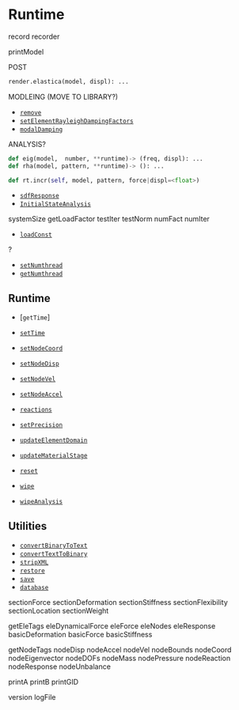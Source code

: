# Runtime

record
recorder

printModel

POST

```py
render.elastica(model, displ): ...
```

MODLEING (MOVE TO LIBRARY?)

- [`remove`](core/remove)
- [`setElementRayleighDampingFactors`](core/setElementRayleighDampingFactors)
- [`modalDamping`](core/modalDamping)

ANALYSIS?

```py
def eig(model,  number, **runtime)-> (freq, displ): ...
def rha(model, pattern, **runtime)-> (): ...
```

```py
def rt.incr(self, model, pattern, force|displ=<float>)
```

- [`sdfResponse`](core/sdfResponse)
- [`InitialStateAnalysis`](core/InitialStateAnalysis)

systemSize
getLoadFactor
testIter
testNorm
numFact
numIter
- [`loadConst`](core/loadConst)

?

- [`setNumthread`](core/setNumthread)
- [`getNumthread`](core/getNumthread)


## Runtime

- [`getTime`]
- [`setTime`](core/setTime)

- [`setNodeCoord`](core/setNodeCoord)
- [`setNodeDisp`](core/setNodeDisp)
- [`setNodeVel`](core/setNodeVel)
- [`setNodeAccel`](core/setNodeAccel)

- [`reactions`](core/reactions)

- [`setPrecision`](core/setPrecision)
- [`updateElementDomain`](core/updateElementDomain)
- [`updateMaterialStage`](core/updateMaterialStage)

- [`reset`](core/reset)
- [`wipe`](core/wipe)
- [`wipeAnalysis`](core/wipeAnalysis)


## Utilities
- [`convertBinaryToText`](core/convertBinaryToText)
- [`convertTextToBinary`](core/convertTextToBinary)
- [`stripXML`](core/stripXML)
- [`restore`](core/restore)
- [`save`](core/save)
- [`database`](core/database)


sectionForce
sectionDeformation
sectionStiffness
sectionFlexibility
sectionLocation
sectionWeight

getEleTags
eleDynamicalForce
eleForce
eleNodes
eleResponse
basicDeformation
basicForce
basicStiffness

getNodeTags
nodeDisp
nodeAccel
nodeVel
nodeBounds
nodeCoord
nodeEigenvector
nodeDOFs
nodeMass
nodePressure
nodeReaction
nodeResponse
nodeUnbalance

printA
printB
printGID

version
logFile


<!--
- [`start`](core/start)
- [`stop`](core/stop)
-->
